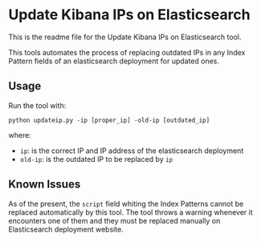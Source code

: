 Update Kibana IPs on Elasticsearch
==================================
This is the readme file for the Update Kibana IPs on Elasticsearch tool.

This tools automates the process of replacing outdated IPs in any Index Pattern fields of an elasticsearch deployment for updated ones.

Usage
-----
Run the tool with:
```{bash}
python updateip.py -ip [proper_ip] -old-ip [outdated_ip]
```
where:

- `ip`: is the correct IP and IP address of the elasticsearch deployment
- `old-ip`: is the outdated IP to be replaced by `ip`

Known Issues
------------
As of the present, the `script` field whiting the Index Patterns cannot be replaced automatically by this tool. The tool throws a warning whenever it encounters one of them and they must be replaced manually on Elasticsearch deployment website.
